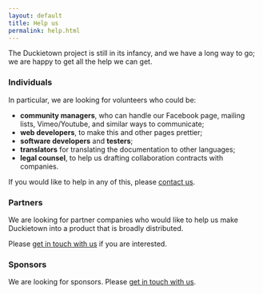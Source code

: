 ```yaml
---
layout: default
title: Help us
permalink: help.html
---
```


The Duckietown project is still in its infancy, and we have
a long way to go; we are happy to get all the help
we can get.


### Individuals

In particular, we are looking for volunteers who
could be:

- **community managers**, who can handle our Facebook page, mailing lists, Vimeo/Youtube, and similar ways to communicate;
- **web developers**, to make this and other pages prettier;
- **software developers** and **testers**;
- **translators** for translating the documentation
  to other languages;
- **legal counsel**, to help us drafting collaboration contracts with companies.

If you would like to help in any of this, please [contact us](contact).

### Partners

We are looking for partner companies who would like to
help us make Duckietown into a product that is broadly
distributed.

Please [get in touch with us](contact) if you are interested.


### Sponsors

We are looking for sponsors. Please [get in touch with us](contact).
